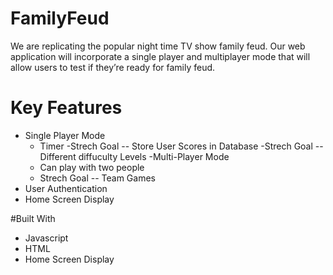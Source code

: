 # FamilyFeud
We are replicating the popular night time TV show family feud. Our web application will incorporate a single player and multiplayer mode that will allow users to test if they’re ready for family feud.

# Key Features 
- Single Player Mode
    - Timer 
    -Strech Goal -- Store User Scores in Database
    -Strech Goal -- Different diffuculty Levels 
-Multi-Player Mode
  - Can play with two people 
  - Strech Goal -- Team Games 
- User Authentication 
- Home Screen Display


#Built With
- Javascript
- HTML 
- Home Screen Display
